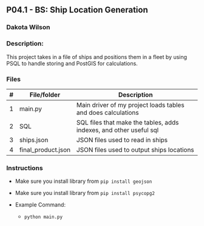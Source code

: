 ## P04.1 - BS: Ship Location Generation
### Dakota Wilson
### Description:

This project takes in a file of ships and positions them in a fleet by using PSQL to handle storing and PostGIS for calculations.

### Files

|   #   | File/folder              | Description                                                         |
| :---: | ------------------------ | ------------------------------------------------------------------- |
|   1   | main.py                  | Main driver of my project loads tables and does calculations        |
|   2   | SQL                      | SQL files that make the tables, adds indexes, and other useful sql  |
|   3   | ships.json               | JSON files used to read in ships                                    |
|   4   | final_product.json       | JSON files used to output ships locations                           |


### Instructions

- Make sure you install library from `pip install geojson`
- Make sure you install library from `pip install psycopg2`

- Example Command:
    - `python main.py`